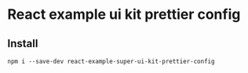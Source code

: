 # React example ui kit prettier config

## Install
```
npm i --save-dev react-example-super-ui-kit-prettier-config
```